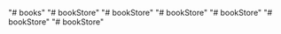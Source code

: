 "# books" 
"# bookStore" 
"# bookStore" 
"# bookStore" 
"# bookStore" 
"# bookStore" 
"# bookStore" 
